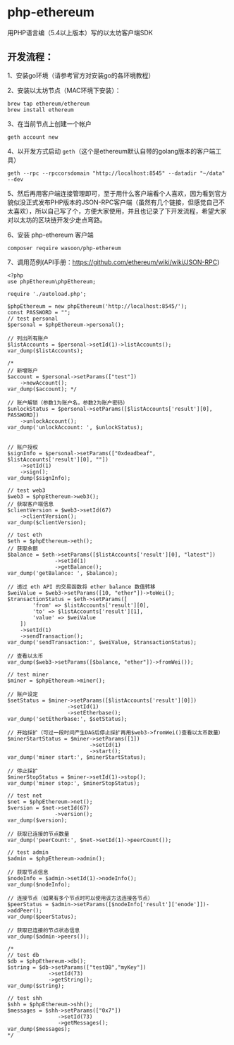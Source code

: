 # php-ethereum
用PHP语言编（5.4以上版本）写的以太坊客户端SDK

## 开发流程：
1、安装go环境（请参考官方对安装go的各环境教程）

2、安装以太坊节点（MAC环境下安装）：

    brew tap ethereum/ethereum
    brew install ethereum

3、在当前节点上创建一个帐户
    
    geth account new

4、以开发方式启动 `geth`（这个是ethereum默认自带的golang版本的客户端工具）
    
    geth --rpc --rpccorsdomain "http://localhost:8545" --datadir "~/data" --dev
    
5、然后再用客户端连接管理即可，至于用什么客户端看个人喜欢，因为看到官方貌似没正式发布PHP版本的JSON-RPC客户端（虽然有几个链接，但感觉自己不太喜欢），所以自己写了个，方便大家使用，并且也记录了下开发流程，希望大家对以太坊的区块链开发少走点弯路。

6、安装 php-ethereum 客户端
    
    composer require wasoon/php-ethereum
    
7、调用范例(API手册：https://github.com/ethereum/wiki/wiki/JSON-RPC)

    <?php
    use phpEthereum\phpEthereum;
    
    require './autoload.php';
    
    $phpEthereum = new phpEthereum('http://localhost:8545/');
    const PASSWORD = "";
    // test personal
    $personal = $phpEthereum->personal();
    
    // 列出所有账户
    $listAccounts = $personal->setId(1)->listAccounts();
    var_dump($listAccounts);
    
    /*
    // 新增账户
    $account = $personal->setParams(["test"])
        ->newAccount();
    var_dump($account); */
    
    // 账户解锁（参数1为账户名，参数2为账户密码）
    $unlockStatus = $personal->setParams([$listAccounts['result'][0], PASSWORD])
        ->unlockAccount();
    var_dump('unlockAccount: ', $unlockStatus);
    
    
    // 账户授权
    $signInfo = $personal->setParams(["0xdeadbeaf", $listAccounts['result'][0], ""])
        ->setId(1)
        ->sign();
    var_dump($signInfo);
    
    // test web3
    $web3 = $phpEthereum->web3();
    // 获取客户端信息
    $clientVersion = $web3->setId(67)
        ->clientVersion();
    var_dump($clientVersion);
    
    // test eth
    $eth = $phpEthereum->eth();
    // 获取余额
    $balance = $eth->setParams([$listAccounts['result'][0], "latest"])
                   ->setId(1)
                   ->getBalance();
    var_dump('getBalance: ', $balance);
    
    // 透过 eth API 的交易函数将 ether balance 数值转移
    $weiValue = $web3->setParams([10, "ether"])->toWei();
    $transactionStatus = $eth->setParams([
            'from' => $listAccounts['result'][0],
            'to' => $listAccounts['result'][1],
            'value' => $weiValue
        ])
        ->setId(1)
        ->sendTransaction();
    var_dump('sendTransaction:', $weiValue, $transactionStatus);
    
    // 查看以太币
    var_dump($web3->setParams([$balance, "ether"])->fromWei());
    
    // test miner
    $miner = $phpEthereum->miner();
    
    // 账户设定
    $setStatus = $miner->setParams([$listAccounts['result'][0]])
                       ->setId(1)
                       ->setEtherbase();
    var_dump('setEtherbase:', $setStatus);
    
    // 开始採扩（可过一段时间产生DAG后停止採扩再用$web3->fromWei()查看以太币数量）
    $minerStartStatus = $miner->setParams([1])
                              ->setId(1)
                              ->start();
    var_dump('miner start:', $minerStartStatus);
    
    // 停止採扩
    $minerStopStatus = $miner->setId(1)->stop();
    var_dump('miner stop:', $minerStopStatus);
    
    // test net
    $net = $phpEthereum->net();
    $version = $net->setId(67)
                   ->version();
    var_dump($version);
    
    // 获取已连接的节点数量
    var_dump('peerCount:', $net->setId(1)->peerCount());
    
    // test admin
    $admin = $phpEthereum->admin();
    
    // 获取节点信息
    $nodeInfo = $admin->setId(1)->nodeInfo();
    var_dump($nodeInfo);
    
    // 连接节点（如果有多个节点时可以使用该方法连接各节点）
    $peerStatus = $admin->setParams([$nodeInfo['result']['enode']])->addPeer();
    var_dump($peerStatus);
    
    // 获取已连接的节点状态信息
    var_dump($admin->peers());
    
    /*
    // test db
    $db = $phpEthereum->db();
    $string = $db->setParams(["testDB","myKey"])
                 ->setId(73)
                 ->getString();
    var_dump($string);
    
    // test shh
    $shh = $phpEthereum->shh();
    $messages = $shh->setParams(["0x7"])
                    ->setId(73)
                    ->getMessages();
    var_dump($messages);
    */
